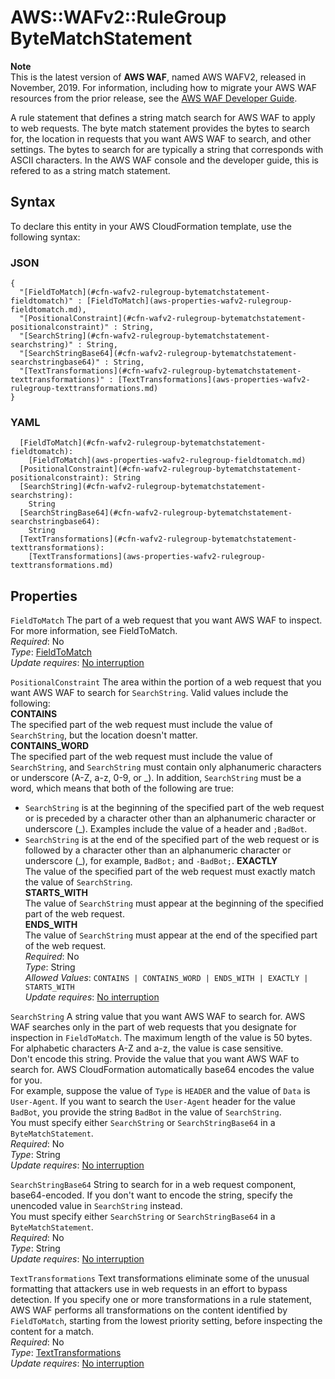 # AWS::WAFv2::RuleGroup ByteMatchStatement<a name="aws-properties-wafv2-rulegroup-bytematchstatement"></a>

**Note**  
This is the latest version of **AWS WAF**, named AWS WAFV2, released in November, 2019\. For information, including how to migrate your AWS WAF resources from the prior release, see the [AWS WAF Developer Guide](https://docs.aws.amazon.com/waf/latest/developerguide/waf-chapter.html)\. 

A rule statement that defines a string match search for AWS WAF to apply to web requests\. The byte match statement provides the bytes to search for, the location in requests that you want AWS WAF to search, and other settings\. The bytes to search for are typically a string that corresponds with ASCII characters\. In the AWS WAF console and the developer guide, this is refered to as a string match statement\.

## Syntax<a name="aws-properties-wafv2-rulegroup-bytematchstatement-syntax"></a>

To declare this entity in your AWS CloudFormation template, use the following syntax:

### JSON<a name="aws-properties-wafv2-rulegroup-bytematchstatement-syntax.json"></a>

```
{
  "[FieldToMatch](#cfn-wafv2-rulegroup-bytematchstatement-fieldtomatch)" : [FieldToMatch](aws-properties-wafv2-rulegroup-fieldtomatch.md),
  "[PositionalConstraint](#cfn-wafv2-rulegroup-bytematchstatement-positionalconstraint)" : String,
  "[SearchString](#cfn-wafv2-rulegroup-bytematchstatement-searchstring)" : String,
  "[SearchStringBase64](#cfn-wafv2-rulegroup-bytematchstatement-searchstringbase64)" : String,
  "[TextTransformations](#cfn-wafv2-rulegroup-bytematchstatement-texttransformations)" : [TextTransformations](aws-properties-wafv2-rulegroup-texttransformations.md)
}
```

### YAML<a name="aws-properties-wafv2-rulegroup-bytematchstatement-syntax.yaml"></a>

```
  [FieldToMatch](#cfn-wafv2-rulegroup-bytematchstatement-fieldtomatch): 
    [FieldToMatch](aws-properties-wafv2-rulegroup-fieldtomatch.md)
  [PositionalConstraint](#cfn-wafv2-rulegroup-bytematchstatement-positionalconstraint): String
  [SearchString](#cfn-wafv2-rulegroup-bytematchstatement-searchstring): 
    String
  [SearchStringBase64](#cfn-wafv2-rulegroup-bytematchstatement-searchstringbase64): 
    String
  [TextTransformations](#cfn-wafv2-rulegroup-bytematchstatement-texttransformations): 
    [TextTransformations](aws-properties-wafv2-rulegroup-texttransformations.md)
```

## Properties<a name="aws-properties-wafv2-rulegroup-bytematchstatement-properties"></a>

`FieldToMatch`  <a name="cfn-wafv2-rulegroup-bytematchstatement-fieldtomatch"></a>
The part of a web request that you want AWS WAF to inspect\. For more information, see FieldToMatch\.   
*Required*: No  
*Type*: [FieldToMatch](aws-properties-wafv2-rulegroup-fieldtomatch.md)  
*Update requires*: [No interruption](https://docs.aws.amazon.com/AWSCloudFormation/latest/UserGuide/using-cfn-updating-stacks-update-behaviors.html#update-no-interrupt)

`PositionalConstraint`  <a name="cfn-wafv2-rulegroup-bytematchstatement-positionalconstraint"></a>
The area within the portion of a web request that you want AWS WAF to search for `SearchString`\. Valid values include the following:  
 **CONTAINS**   
The specified part of the web request must include the value of `SearchString`, but the location doesn't matter\.  
 **CONTAINS\_WORD**   
The specified part of the web request must include the value of `SearchString`, and `SearchString` must contain only alphanumeric characters or underscore \(A\-Z, a\-z, 0\-9, or \_\)\. In addition, `SearchString` must be a word, which means that both of the following are true:  
+ `SearchString` is at the beginning of the specified part of the web request or is preceded by a character other than an alphanumeric character or underscore \(\_\)\. Examples include the value of a header and `;BadBot`\.
+ `SearchString` is at the end of the specified part of the web request or is followed by a character other than an alphanumeric character or underscore \(\_\), for example, `BadBot;` and `-BadBot;`\.
 **EXACTLY**   
The value of the specified part of the web request must exactly match the value of `SearchString`\.  
 **STARTS\_WITH**   
The value of `SearchString` must appear at the beginning of the specified part of the web request\.  
 **ENDS\_WITH**   
The value of `SearchString` must appear at the end of the specified part of the web request\.  
*Required*: No  
*Type*: String  
*Allowed Values*: `CONTAINS | CONTAINS_WORD | ENDS_WITH | EXACTLY | STARTS_WITH`  
*Update requires*: [No interruption](https://docs.aws.amazon.com/AWSCloudFormation/latest/UserGuide/using-cfn-updating-stacks-update-behaviors.html#update-no-interrupt)

`SearchString`  <a name="cfn-wafv2-rulegroup-bytematchstatement-searchstring"></a>
A string value that you want AWS WAF to search for\. AWS WAF searches only in the part of web requests that you designate for inspection in `FieldToMatch`\. The maximum length of the value is 50 bytes\. For alphabetic characters A\-Z and a\-z, the value is case sensitive\.   
Don't encode this string\. Provide the value that you want AWS WAF to search for\. AWS CloudFormation automatically base64 encodes the value for you\.  
For example, suppose the value of `Type` is `HEADER` and the value of `Data` is `User-Agent`\. If you want to search the `User-Agent` header for the value `BadBot`, you provide the string `BadBot` in the value of `SearchString`\.  
You must specify either `SearchString` or `SearchStringBase64` in a `ByteMatchStatement`\.  
*Required*: No  
*Type*: String  
*Update requires*: [No interruption](https://docs.aws.amazon.com/AWSCloudFormation/latest/UserGuide/using-cfn-updating-stacks-update-behaviors.html#update-no-interrupt)

`SearchStringBase64`  <a name="cfn-wafv2-rulegroup-bytematchstatement-searchstringbase64"></a>
String to search for in a web request component, base64\-encoded\. If you don't want to encode the string, specify the unencoded value in `SearchString` instead\.   
You must specify either `SearchString` or `SearchStringBase64` in a `ByteMatchStatement`\.  
*Required*: No  
*Type*: String  
*Update requires*: [No interruption](https://docs.aws.amazon.com/AWSCloudFormation/latest/UserGuide/using-cfn-updating-stacks-update-behaviors.html#update-no-interrupt)

`TextTransformations`  <a name="cfn-wafv2-rulegroup-bytematchstatement-texttransformations"></a>
Text transformations eliminate some of the unusual formatting that attackers use in web requests in an effort to bypass detection\. If you specify one or more transformations in a rule statement, AWS WAF performs all transformations on the content identified by `FieldToMatch`, starting from the lowest priority setting, before inspecting the content for a match\.  
*Required*: No  
*Type*: [TextTransformations](aws-properties-wafv2-rulegroup-texttransformations.md)  
*Update requires*: [No interruption](https://docs.aws.amazon.com/AWSCloudFormation/latest/UserGuide/using-cfn-updating-stacks-update-behaviors.html#update-no-interrupt)